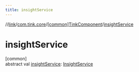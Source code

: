 ```yaml
---
title: insightService
---
```

//[link](../../../index.html)/[com.tink.core](../index.html)/[[common]TinkComponent](index.html)/[insightService](insight-service.html)



# insightService



[common]\
abstract val [insightService](insight-service.html): [InsightService](../../com.tink.service.insight/[common]-insight-service/index.html)




